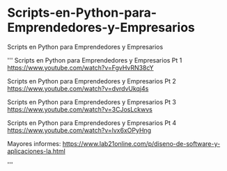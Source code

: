 # Scripts-en-Python-para-Emprendedores-y-Empresarios
Scripts en Python para Emprendedores y Empresarios 

'''
Scripts en Python para Emprendedores y Empresarios Pt 1
https://www.youtube.com/watch?v=FgvHvRN38cY

Scripts en Python para Emprendedores y Empresarios Pt 2
https://www.youtube.com/watch?v=dvrdvUkqj4s

Scripts en Python para Emprendedores y Empresarios Pt 3
https://www.youtube.com/watch?v=3CJosLckwvs

Scripts en Python para Emprendedores y Empresarios Pt 4
https://www.youtube.com/watch?v=lvx6xOPyHng








Mayores informes:
https://www.lab21online.com/p/diseno-de-software-y-aplicaciones-la.html

'''

